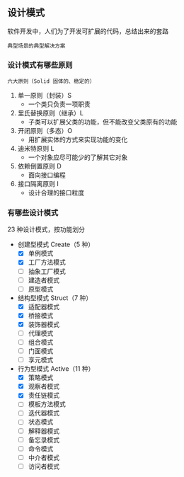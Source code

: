 ## 设计模式

软件开发中，人们为了开发可扩展的代码，总结出来的套路

`典型场景的典型解决方案`

### 设计模式有哪些原则

`六大原则（Solid 固体的、稳定的）`

1. 单一原则（封装）S
    - 一个类只负责一项职责
2. 里氏替换原则（继承）L
    - 子类可以扩展父类的功能，但不能改变父类原有的功能
3. 开闭原则（多态）O
    - 用扩展实体的方式来实现功能的变化
4. 迪米特原则 L
    - 一个对象应尽可能少的了解其它对象
5. 依赖倒置原则 D
    - 面向接口编程
6. 接口隔离原则 I
    - 设计合理的接口粒度

### 有哪些设计模式

23 种设计模式，按功能划分

- 创建型模式 Create（5 种）
    - [x] 单例模式
    - [x] 工厂方法模式
    - [ ] 抽象工厂模式
    - [ ] 建造者模式
    - [ ] 原型模式
- 结构型模式 Struct（7 种）
    - [x] 适配器模式
    - [x] 桥接模式
    - [x] 装饰器模式
    - [ ] 代理模式
    - [ ] 组合模式
    - [ ] 门面模式
    - [ ] 享元模式
- 行为型模式 Active（11 种）
    - [x] 策略模式
    - [x] 观察者模式
    - [x] 责任链模式
    - [ ] 模板方法模式
    - [ ] 迭代器模式
    - [ ] 状态模式
    - [ ] 解释器模式
    - [ ] 备忘录模式
    - [ ] 命令模式
    - [ ] 中介者模式
    - [ ] 访问者模式
